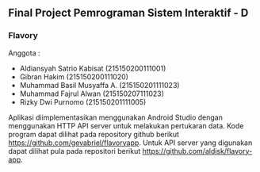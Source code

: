 ## Final Project Pemrograman Sistem Interaktif - D<br>
### Flavory <br>
Anggota : <br>
* Aldiansyah Satrio Kabisat	(215150200111001)
* Gibran Hakim (215150200111020)
* Muhammad Basil Musyaffa A. (215150201111023)
* Muhammad Fajrul Alwan (215150207111023)
* Rizky Dwi Purnomo (215150201111005)

Aplikasi diimplementasikan menggunakan Android Studio dengan menggunakan HTTP API server untuk melakukan pertukaran data. Kode program dapat dilihat pada repository github berikut https://github.com/gevabriel/flavoryapp. Untuk API server yang digunakan dapat dilihat pula pada repositori berikut https://github.com/aldisk/flavory-app.
